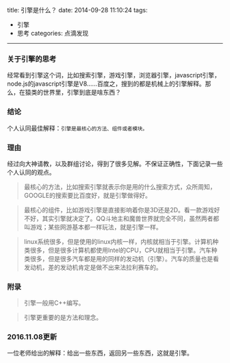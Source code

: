 title: 引擎是什么？
date: 2014-09-28 11:10:24
tags: 
- 引擎
- 思考
categories: 点滴发现
---
### 关于引擎的思考
经常看到引擎这个词，比如搜索引擎，游戏引擎，浏览器引擎，javascript引擎，node.js的javascript引擎是V8……百度之，搜到的都是机械上的引擎解释。那么，在猿类的世界里，引擎到底是啥东西？

### 结论

个人认同最佳解释：`引擎是最核心的方法、组件或者模块。`

### 理由
经过向大神请教，以及群组讨论，得到了很多见解。不保证正确性，下面记录一些个人认同的观点。
> 最核心的方法，比如搜索引擎就表示你是用的什么搜索方式，众所周知，GOOGLE的搜索要比百度好，就是引擎做得好。

> 最核心的组件，比如游戏引擎是直接影响着你是3D还是2D。看一款游戏好不好，其实引擎就决定了。QQ斗地主和魔兽世界就完全不同，虽然两者都叫游戏；某些网游基本都一样玩法，就是引擎一样。

> linux系统很多，但是使用的linux内核一样，内核就相当于引擎。计算机种类很多，但是很多计算机都使用Intel的CPU，CPU就相当于引擎。汽车种类很多，但是很多汽车都是用的同样的发动机（引擎）。汽车的质量也是看发动机，差的发动机肯定是做不出来法拉利赛车的。

### 附录
> 引擎一般用C++编写。

> 引擎更重要的是方法和理念。


### 2016.11.08更新
一位老师给出的解释：给出一些东西，返回另一些东西，这就是引擎。